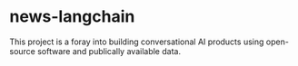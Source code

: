 # news-langchain

This project is a foray into building conversational AI products using open-source software and publically available data.
